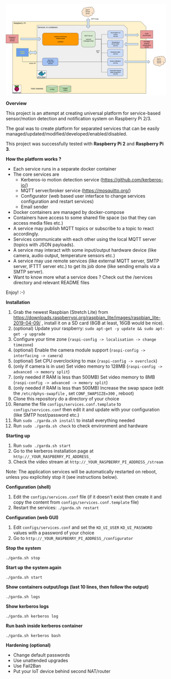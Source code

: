 ![Overall diagram](./docs/images/kerberos-flow.png "Dockerized KerberosIO flow")

**Overview**

This project is an attempt at creating universal platform for service-based sensor/motion detection and notification system on Raspberry Pi 2/3.

The goal was to create platform for separated services that can be easily managed/updated/modified/developed/enabled/disabled.

This project was successfully tested with **Raspberry Pi 2** and **Raspberry Pi 3**.

**How the platform works ?**

* Each service runs in a separate docker container
* The core services are
  * Kerberos-io motion detection service (https://github.com/kerberos-io/)
  * MQTT server/broker service (https://mosquitto.org/)
  * Configurator (web based user interface to change services configuration and restart services)
  * Email sender 
* Docker containers are managed by docker-compose
* Containers have access to some shared file space (so that they can access media files etc.) 
* A service may publish MQTT topics or subscribe to a topic to react accordingly. 
* Services communicate with each other using the local MQTT server (topics with JSON payloads).
* A service may interact with some input/output hardware device (like camera, audio output, temperature sensors etc.) 
* A service may use remote services (like external MQTT server, SMTP server, IFTTT server etc.) to get its job done (like sending emails via a SMTP server).
* Want to know more what a service does ? Check out the /services directory and relevant README files

Enjoy! :-)
 

**Installation**

1. Grab the newest Raspbian (Stretch Lite) from https://downloads.raspberrypi.org/raspbian_lite/images/raspbian_lite-2019-04-09/ , install it on a SD card (8GB at least, 16GB would be nice).
1. (optional) Update your raspberry: `sudo apt-get -y update && sudo apt-get -y upgrade` 
1. Configure your time zone (`raspi-config -> localisation -> change timezone`)
1. (optional) Enable the camera module support (`raspi-config -> interfacing -> camera`)
1. (optional) Set CPU overclocking to max (`raspi-config -> overclock`)
1. (only if camera is in use) Set video memory to 128MB (`raspi-config -> advanced -> memory split`)
1. (only needed if RAM is less than 500MB) Set video memory to 8MB (`raspi-config -> advanced -> memory split`)
1. (only needed if RAM is less than 500MB) Increase the swap space (edit the `/etc/dphys-swapfile` , set `CONF_SWAPSIZE=300` , reboot)
1. Clone this repository do a directory of your choice
1. Rename the file `configs/services.conf.template` to `configs/services.conf` then edit it and update with your configuration (like SMTP host/password etc.)
1. Run `sudo ./garda.sh install` to install everything needed
1. Run `sudo ./garda.sh check` to check environment and hardware


**Starting up**

1. Run `sudo ./garda.sh start`
1. Go to the kerberos installation page at `http://_YOUR_RASPBERRY_PI_ADDRESS_`
1. Check the video stream at `http://_YOUR_RASPBERRY_PI_ADDRESS_/stream`

Note: The application services will be automatically restarted on reboot, unless you explicitely stop it (see instructions below).

**Configuration (shell)**

1. Edit the `configs/services.conf` file (if it doesn't exist then create it and copy the content from `configs/services.conf.template` file)
1. Restart the services:
  `./garda.sh restart`

**Configuration (web GUI)**

1. Edit `configs/services.conf` and set the `KD_UI_USER` `KD_UI_PASSWORD` values with a password of your choice
1. Go to `http://_YOUR_RASPBERRY_PI_ADDRESS_/configurator`   

**Stop the system**
`````
./garda.sh stop 
`````

**Start up the system again**
`````
./garda.sh start 
`````

**Show containers output/logs (last 10 lines, then follow the output)**
`````
./garda.sh logs
`````

**Show kerberos logs**
`````
./garda.sh kerberos log
`````

**Run bash inside kerberos container**
`````
./garda.sh kerberos bash
`````

**Hardening (optional)**

* Change default passwords
* Use unattended upgrades
* Use Fail2Ban 
* Put your IoT device behind second NAT/router 

